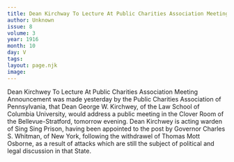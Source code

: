 ```yaml
---
title: Dean Kirchway To Lecture At Public Charities Association Meeting
author: Unknown
issue: 8
volume: 3
year: 1916
month: 10
day: V
tags:
layout: page.njk
image:
---
```

Dean Kirchwey To Lecture At Public Charities Association Meeting       Announcement was made yesterday by the Public Charities Association of Pennsylvania, that Dean George W. Kirchwey, of the Law School of Columbia University, would address a public meeting in the Clover Room of the Bellevue-Stratford, tomorrow evening. Dean Kirchwey is acting warden of Sing Sing Prison, having been appointed to the post by Governor Charles S. Whitman, of New York, following the withdrawel of Thomas Mott Osborne, as a result of attacks which are still the subject of political and legal discussion in that State. 


